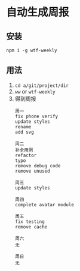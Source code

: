 # 自动生成周报

## 安装

`npm i -g wtf-weekly`

## 用法

1. `cd a/git/project/dir`
2. `ww`  or `wtf-weekly`
3. 得到周报
    ```
    周一
    fix phone verify
    update styles
    rename
    add svg

    周二
    补全用例
    refactor
    typo
    remove debug code
    remove unused

    周三
    update styles

    周四
    complete avatar module

    周五
    fix testing
    remove cache

    周六
    无

    周日
    无
    ```

